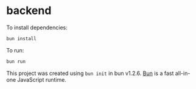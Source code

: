 # backend

To install dependencies:

```bash
bun install
```

To run:

```bash
bun run 
```

This project was created using `bun init` in bun v1.2.6. [Bun](https://bun.sh) is a fast all-in-one JavaScript runtime.
